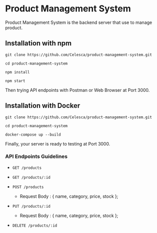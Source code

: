 # Product Management System

Product Management System is the backend server that use to manage product.

## Installation with npm

`git clone https://github.com/Celesca/product-management-system.git`

`cd product-management-system`

`npm install`

`npm start`

Then trying API endpoints with Postman or Web Browser at Port 3000.

## Installation with Docker

`git clone https://github.com/Celesca/product-management-system.git`

`cd product-management-system`

`docker-compose up --build`

Finally, your server is ready to testing at Port 3000.

### API Endpoints Guidelines

* `GET /products`

* `GET /products/:id`

* `POST /products`
  - Request Body : 
    {
      name,
      category,
      price,
      stock
    };

* `PUT /products/:id`
  - Request Body : 
    {
      name,
      category,
      price,
      stock
    };

* `DELETE /products/:id`


